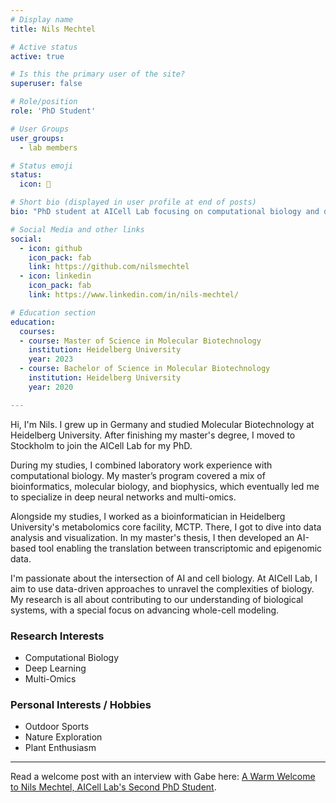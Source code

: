 ```yaml
---
# Display name
title: Nils Mechtel

# Active status
active: true

# Is this the primary user of the site?
superuser: false

# Role/position
role: 'PhD Student'

# User Groups
user_groups:
  - lab members

# Status emoji
status:
  icon: 🌱

# Short bio (displayed in user profile at end of posts)
bio: "PhD student at AICell Lab focusing on computational biology and deep learning for whole-cell modeling."

# Social Media and other links
social:
  - icon: github
    icon_pack: fab
    link: https://github.com/nilsmechtel
  - icon: linkedin
    icon_pack: fab
    link: https://www.linkedin.com/in/nils-mechtel/

# Education section
education:
  courses:
  - course: Master of Science in Molecular Biotechnology
    institution: Heidelberg University
    year: 2023
  - course: Bachelor of Science in Molecular Biotechnology
    institution: Heidelberg University
    year: 2020

---
```


Hi, I'm Nils. I grew up in Germany and studied Molecular Biotechnology at Heidelberg University. After finishing my master's degree, I moved to Stockholm to join the AICell Lab for my PhD.

During my studies, I combined laboratory work experience with computational biology. My master’s program covered a mix of bioinformatics, molecular biology, and biophysics, which eventually led me to specialize in deep neural networks and multi-omics.

Alongside my studies, I worked as a bioinformatician in Heidelberg University's metabolomics core facility, MCTP. There, I got to dive into data analysis and visualization. In my master's thesis, I then developed an AI-based tool enabling the translation between transcriptomic and epigenomic data.

I'm passionate about the intersection of AI and cell biology. At AICell Lab, I aim to use data-driven approaches to unravel the complexities of biology. My research is all about contributing to our understanding of biological systems, with a special focus on advancing whole-cell modeling.

### Research Interests

- Computational Biology
- Deep Learning
- Multi-Omics

### Personal Interests / Hobbies

- Outdoor Sports
- Nature Exploration
- Plant Enthusiasm

---

Read a welcome post with an interview with Gabe here: [A Warm Welcome to Nils Mechtel, AICell Lab's Second PhD Student](/post/welcome-nils/).
